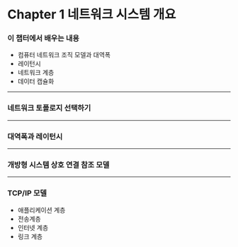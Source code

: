 # Chapter 1  네트워크 시스템 개요

### 이 챕터에서 배우는 내용
- 컴퓨터 네트워크 조직 모델과 대역폭
- 레이턴시
- 네트워크 계층
- 데이터 캡슐화

---
### 네트워크 토폴로지 선택하기


---

### 대역폭과 레이턴시


---
### 개방형 시스템 상호 연결 참조 모델


---
### TCP/IP 모델
- 애플리케이션 계층
- 전송계층
- 인터넷 계층
- 링크 계층

